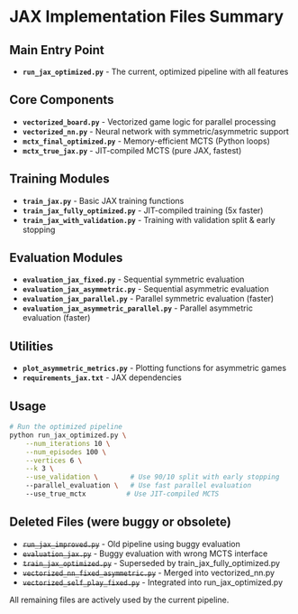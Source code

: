 # JAX Implementation Files Summary

## Main Entry Point
- **`run_jax_optimized.py`** - The current, optimized pipeline with all features

## Core Components
- **`vectorized_board.py`** - Vectorized game logic for parallel processing
- **`vectorized_nn.py`** - Neural network with symmetric/asymmetric support
- **`mctx_final_optimized.py`** - Memory-efficient MCTS (Python loops)
- **`mctx_true_jax.py`** - JIT-compiled MCTS (pure JAX, fastest)

## Training Modules
- **`train_jax.py`** - Basic JAX training functions
- **`train_jax_fully_optimized.py`** - JIT-compiled training (5x faster)
- **`train_jax_with_validation.py`** - Training with validation split & early stopping

## Evaluation Modules
- **`evaluation_jax_fixed.py`** - Sequential symmetric evaluation
- **`evaluation_jax_asymmetric.py`** - Sequential asymmetric evaluation  
- **`evaluation_jax_parallel.py`** - Parallel symmetric evaluation (faster)
- **`evaluation_jax_asymmetric_parallel.py`** - Parallel asymmetric evaluation (faster)

## Utilities
- **`plot_asymmetric_metrics.py`** - Plotting functions for asymmetric games
- **`requirements_jax.txt`** - JAX dependencies

## Usage
```bash
# Run the optimized pipeline
python run_jax_optimized.py \
    --num_iterations 10 \
    --num_episodes 100 \
    --vertices 6 \
    --k 3 \
    --use_validation \        # Use 90/10 split with early stopping
    --parallel_evaluation \   # Use fast parallel evaluation
    --use_true_mctx          # Use JIT-compiled MCTS
```

## Deleted Files (were buggy or obsolete)
- ~~`run_jax_improved.py`~~ - Old pipeline using buggy evaluation
- ~~`evaluation_jax.py`~~ - Buggy evaluation with wrong MCTS interface
- ~~`train_jax_optimized.py`~~ - Superseded by train_jax_fully_optimized.py
- ~~`vectorized_nn_fixed_asymmetric.py`~~ - Merged into vectorized_nn.py
- ~~`vectorized_self_play_fixed.py`~~ - Integrated into run_jax_optimized.py

All remaining files are actively used by the current pipeline.